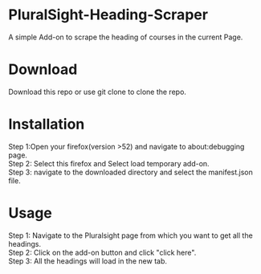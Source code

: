 # PluralSight-Heading-Scraper
A simple Add-on to scrape the heading of courses in the current Page.

# Download
Download this repo or use git clone to clone the repo.
# Installation
Step 1:Open your firefox(version >52) and navigate to about:debugging page.<br>
Step 2: Select this firefox and Select load temporary add-on.<br>
Step 3: navigate to the downloaded directory and select the manifest.json file.<br>

# Usage

Step 1: Navigate to the Pluralsight page from which you want to get all the headings.<br>
Step 2: Click on the add-on button and click "click here".<br>
Step 3: All the headings will load in the new tab.<br>
